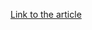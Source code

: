 [Link to the article](https://www.cisa.gov/news-events/alerts/2025/04/29/cisa-releases-three-industrial-control-systems-advisories)
